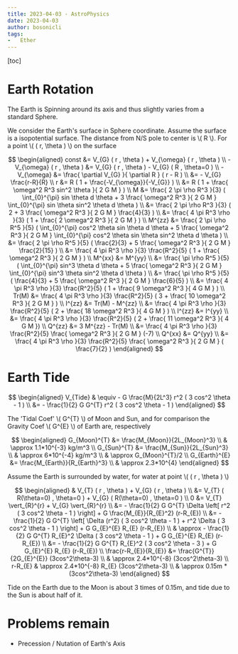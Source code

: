 ```yaml
---
title: 2023-04-03 - AstroPhysics
date: 2023-04-03
author: bosonicli
tags:
-   Ether
---
```


[toc]

# Earth Rotation

The Earth is Spinning around its axis and thus slightly varies from a standard Sphere.

We consider the Earth's surface in Sphere coordinate. Assume the surface is a isopotential surface. The distance from N/S pole to center is \\( R \\). For a point \\( ( r, \theta ) \\) on the surface

$$
\begin{aligned}
	const &= V_{G} ( r , \theta ) + V_{\omega} ( r , \theta )	\\
	-V_{\omega} ( r , \theta ) &= V_{G} ( r , \theta ) - V_{G} ( R , \theta=0 )	\\
	- V_{\omega} &= \frac{ \partial V_{G} }{ \partial R } ( r - R )	\\
	&= - V_{G} \frac{r-R}{R}	\\
	r &= R ( 1 + \frac{-V_{\omega}}{-V_{G}} )	\\
	&= R ( 1 + \frac{ \omega^2 R^3 sin^2 \theta }{ 2 G M } )	\\
	M &= \frac{ 2 \pi \rho R^3 }{3} ( \int_{0}^{\pi} sin \theta d \theta + 3 \frac{ \omega^2 R^3 }{ 2 G M } \int_{0}^{\pi} sin \theta sin^2 \theta d \theta )	\\
	&= \frac{ 2 \pi \rho R^3 }{3} ( 2 + 3 \frac{ \omega^2 R^3 }{ 2 G M } \frac{4}{3} )	\\
	&= \frac{ 4 \pi R^3 \rho }{3} ( 1 + \frac{ 2 \omega^2 R^3 }{ 2 G M } )	\\
	M^{zz} &= \frac{ 2 \pi \rho R^5 }{5} ( \int_{0}^{\pi} cos^2 \theta sin \theta d \theta + 5 \frac{ \omega^2 R^3 }{ 2 G M } \int_{0}^{\pi} cos^2 \theta sin \theta sin^2 \theta d \theta )	\\
	&= \frac{ 2 \pi \rho R^5 }{5} ( \frac{2}{3} + 5 \frac{ \omega^2 R^3 }{ 2 G M } \frac{2}{15} )	\\
	&= \frac{ 4 \pi R^3 \rho }{3} \frac{R^2}{5} ( 1 + \frac{ \omega^2 R^3 }{ 2 G M } )	\\
	M^{xx} &= M^{yy}	\\
	&= \frac{ \pi \rho R^5 }{5} ( \int_{0}^{\pi} sin^3 \theta d \theta + 5 \frac{ \omega^2 R^3 }{ 2 G M } \int_{0}^{\pi} sin^3 \theta sin^2 \theta d \theta )	\\
	&= \frac{ \pi \rho R^5 }{5} ( \frac{4}{3} + 5 \frac{ \omega^2 R^3 }{ 2 G M } \frac{6}{5} )	\\
	&= \frac{ 4 \pi R^3 \rho }{3} \frac{R^2}{5} ( 1 + \frac{ 9 \omega^2 R^3 }{ 4 G M } )	\\
	Tr(M) &= \frac{ 4 \pi R^3 \rho }{3} \frac{R^2}{5} ( 3 + \frac{ 10 \omega^2 R^3 }{ 2 G M } )	\\
	I^{zz} &= Tr(M) - M^{zz}	\\
	&= \frac{ 4 \pi R^3 \rho }{3} \frac{R^2}{5} ( 2 + \frac{ 18 \omega^2 R^3 }{ 4 G M } )	\\
	I^{zz} &= I^{yy}	\\
	&= \frac{ 4 \pi R^3 \rho }{3} \frac{R^2}{5} ( 2 + \frac{ 11 \omega^2 R^3 }{ 4 G M })	\\
	Q^{zz} &= 3 M^{zz} - Tr(M)	\\
	&= \frac{ 4 \pi R^3 \rho }{3} \frac{R^2}{5} \frac{ \omega^2 R^3 }{ 2 G M } (-7)	\\
	Q^{xx} &= Q^{yy}	\\
	&= \frac{ 4 \pi R^3 \rho }{3} \frac{R^2}{5} \frac{ \omega^2 R^3 }{ 2 G M } ( \frac{7}{2} )
\end{aligned}
$$

# Earth Tide

$$
\begin{aligned}
    V_{Tide} & \equiv - G \frac{M}{2L^3} r^2 ( 3 cos^2 \theta - 1 )  \\
    &= - \frac{1}{2} G G^{T} r^2 ( 3 cos^2 \theta - 1 )
\end{aligned}
$$

The 'Tidal Coef' \\( G^{T} \\) of Moon and Sun, and for comparison the Gravity Coef \\( G^{E} \\) of Earth are, respectively

$$
\begin{aligned}
    G_{Moon}^{T} &= \frac{M_{Moon}}{2L_{Moon}^3} \\
    & \approx 1.1*10^{-3} kg/m^3  \\
    G_{Sun}^{T} &= \frac{M_{Sun}}{2L_{Sun}^3} \\
    & \approx 6*10^{-4} kg/m^3    \\
    & \approx G_{Moon}^{T}/2    \\
    G_{Earth}^{E} &= \frac{M_{Earth}}{R_{Earth}^3}  \\
    & \approx 2.3*10^{4}
\end{aligned}
$$

Assume the Earth is surrounded by water, for water at point \\( ( r , \theta ) \\)

$$
\begin{aligned}
    & V_{T} ( r , \theta ) + V_{G} ( r , \theta )    \\
    &= V_{T} ( R(\theta=0) , \theta=0 ) + V_{G} ( R(\theta=0) , \theta=0 )  \\
    0 &= V_{T} \vert_{R}^{r} + V_{G} \vert_{R}^{r}  \\
    &= - \frac{1}{2} G G^{T} \Delta \left[ r^2 ( 3 cos^2 \theta - 1 ) \right] + G \frac{M_{E}}{R_{E}^2} (r-R_{E})    \\
    &= - \frac{1}{2} G G^{T} \left[ \Delta (r^2) ( 3 cos^2 \theta - 1 ) + r^2 \Delta ( 3 cos^2 \theta - 1 ) \right] + G G_{E}^{E} R_{E} (r-R_{E})  \\
    & \approx - \frac{1}{2} G G^{T} R_{E}^2 \Delta ( 3 cos^2 \theta - 1 ) + G G_{E}^{E} R_{E} (r-R_{E}) \\
    &= - \frac{1}{2} G G^{T} R_{E}^2 ( 3 cos^2 \theta - 3 ) + G G_{E}^{E} R_{E} (r-R_{E})   \\
    \frac{r-R_{E}}{R_{E}} &= \frac{G^{T}}{2G_{E}^{E}} (3cos^2\theta-3)  \\
    & \approx 2.4*10^{-8} (3cos^2\theta-3)  \\
    r-R_{E} & \approx 2.4*10^{-8} R_{E} (3cos^2\theta-3)    \\
    & \approx 0.15m * (3cos^2\theta-3)
\end{aligned}
$$

Tide on the Earth due to the Moon is about 3 times of 0.15m, and tide due to the Sun is about half of it.

# Problems remain

+	Precession / Nutation of Earth's Axis
